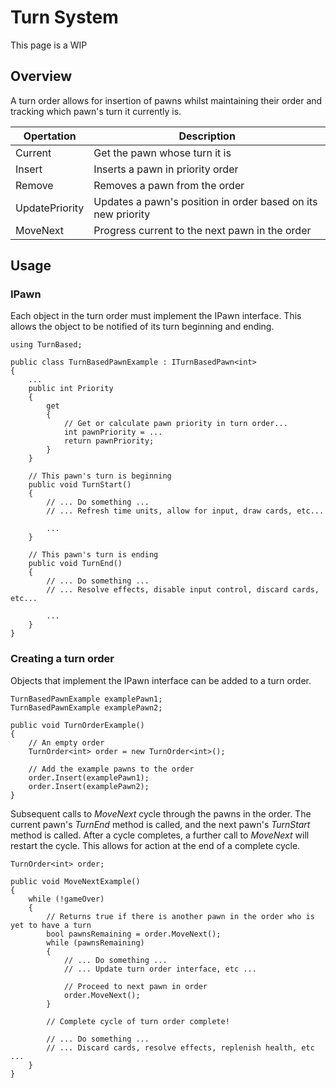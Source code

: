 # Turn System

This page is a WIP

## Overview

A turn order allows for insertion of pawns whilst maintaining their order and tracking which pawn's turn it currently is.

Opertation     | Description                                                  |
---------------|--------------------------------------------------------------|
Current        | Get the pawn whose turn it is                                |
Insert         | Inserts a pawn in priority order                             |
Remove         | Removes a pawn from the order                                |
UpdatePriority | Updates a pawn's position in order based on its new priority |
MoveNext       | Progress current to the next pawn in the order               |

## Usage

### IPawn

Each object in the turn order must implement the IPawn interface. This allows the object to be notified of its turn beginning and ending.

    using TurnBased;
    
    public class TurnBasedPawnExample : ITurnBasedPawn<int>
    {
        ...
        public int Priority
        {
            get 
            {
                // Get or calculate pawn priority in turn order...
                int pawnPriority = ...
                return pawnPriority;
            }
        }        
        
        // This pawn's turn is beginning
        public void TurnStart()
        {
            // ... Do something ...
            // ... Refresh time units, allow for input, draw cards, etc...
            
            ...
        }
        
        // This pawn's turn is ending
        public void TurnEnd()
        {
            // ... Do something ...
            // ... Resolve effects, disable input control, discard cards, etc...
            
            ...
        }
    }   
    
### Creating a turn order

Objects that implement the IPawn interface can be added to a turn order.

    TurnBasedPawnExample examplePawn1;
    TurnBasedPawnExample examplePawn2;

    public void TurnOrderExample()
    {
        // An empty order
        TurnOrder<int> order = new TurnOrder<int>();
    
        // Add the example pawns to the order
        order.Insert(examplePawn1);
        order.Insert(examplePawn2);
    }
    
Subsequent calls to _MoveNext_ cycle through the pawns in the order. The current pawn's _TurnEnd_ method is called, and the next pawn's _TurnStart_ method is called. After a cycle completes, a further call to _MoveNext_ will restart the cycle. This allows for action at the end of a complete cycle.
    
    TurnOrder<int> order;
    
    public void MoveNextExample()
    {
        while (!gameOver)
        {
            // Returns true if there is another pawn in the order who is yet to have a turn
            bool pawnsRemaining = order.MoveNext();
            while (pawnsRemaining)
            {
                // ... Do something ...
                // ... Update turn order interface, etc ...
            
                // Proceed to next pawn in order
                order.MoveNext();
            }
        
            // Complete cycle of turn order complete!
        
            // ... Do something ...
            // ... Discard cards, resolve effects, replenish health, etc ...
        }
    }
    
